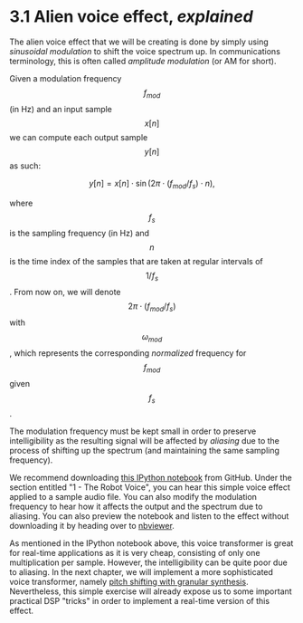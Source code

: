 # 3.1 Alien voice effect, _explained_

The alien voice effect that we will be creating is done by simply using
_sinusoidal modulation_ to shift the voice spectrum up. In communications
terminology, this is often called *amplitude modulation* (or AM for
short).

Given a modulation frequency $$f_{mod}$$ (in Hz) and an input sample
$$x[n]$$ we can compute each output sample $$y[n]$$ as such:

<a id="effect_eq"></a>
$$
y[n] = x[n] \cdot \sin(2 \pi \cdot (f_{mod} / f_s) \cdot n),
$$

where $$f_s$$ is the sampling frequency (in Hz) and $$n$$ is the time index
of the samples that are taken at regular intervals of $$1/f_s$$. From now
on, we will denote $$2 \pi \cdot (f_{mod} / f_s)$$ with $$\omega_{mod}$$,
which represents the corresponding *normalized* frequency for $$f_{mod}$$
given $$f_s$$.

The modulation frequency must be kept small in order to preserve
intelligibility as the resulting signal will be affected by *aliasing*
due to the process of shifting up the spectrum (and maintaining the same
sampling frequency).

We recommend downloading [this IPython notebook](https://github.com/prandoni/COM303/blob/master/voice_transformer/voicetrans.ipynb) from GitHub. Under the section entitled "1 - The Robot Voice", you can hear this
simple voice effect applied to a sample audio file. You can also
modify the modulation frequency to hear how it affects the output and
the spectrum due to aliasing. You can also preview the notebook and listen to the effect without downloading it by heading over to [nbviewer](http://nbviewer.jupyter.org/github/prandoni/COM303/blob/master/voice_transformer/voicetrans.ipynb). 

As mentioned in the IPython notebook above, this voice transformer is
great for real-time applications as it is very cheap, consisting of only
one multiplication per sample. However, the intelligibility can be
quite poor due to aliasing. In the next chapter, we will
implement a more sophisticated voice transformer, namely [pitch shifting with granular synthesis](../../../4/granular_synthesis/_intro.md). Nevertheless, this
simple exercise will already expose us to some important practical DSP "tricks" in order to implement a real-time version of this effect.